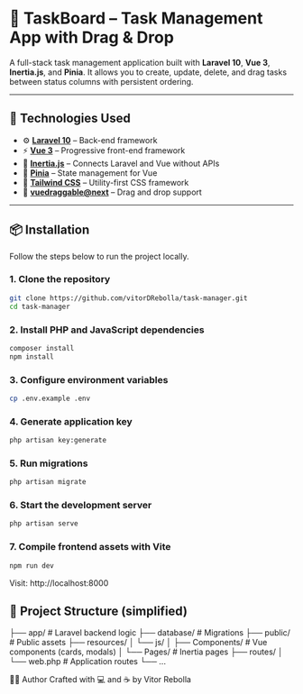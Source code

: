 # 📝 TaskBoard – Task Management App with Drag & Drop

A full-stack task management application built with **Laravel 10**, **Vue 3**, **Inertia.js**, and **Pinia**. It allows you to create, update, delete, and drag tasks between status columns with persistent ordering.

---

## 🚀 Technologies Used

- ⚙️ **[Laravel 10](https://laravel.com/)** – Back-end framework
- ⚡ **[Vue 3](https://vuejs.org/)** – Progressive front-end framework
- 🎯 **[Inertia.js](https://inertiajs.com/)** – Connects Laravel and Vue without APIs
- 🍃 **[Pinia](https://pinia.vuejs.org/)** – State management for Vue
- 💨 **[Tailwind CSS](https://tailwindcss.com/)** – Utility-first CSS framework
- 🧩 **[vuedraggable@next](https://github.com/SortableJS/vue.draggable.next)** – Drag and drop support

---

## 📦 Installation

Follow the steps below to run the project locally.

### 1. Clone the repository

```bash
git clone https://github.com/vitorDRebolla/task-manager.git
cd task-manager
```

### 2. Install PHP and JavaScript dependencies
```bash
composer install
npm install
```

### 3. Configure environment variables
```bash
cp .env.example .env
```

### 4. Generate application key
```bash
php artisan key:generate
```

### 5. Run migrations
```bash
php artisan migrate
```

### 6. Start the development server
```bash
php artisan serve
```

### 7. Compile frontend assets with Vite
```bash
npm run dev
```

Visit: http://localhost:8000

## 📁 Project Structure (simplified)

├── app/               # Laravel backend logic
├── database/          # Migrations
├── public/            # Public assets
├── resources/
│   └── js/
│       ├── Components/   # Vue components (cards, modals)
│       └── Pages/        # Inertia pages
├── routes/
│   └── web.php           # Application routes
└── ...

👨‍💻 Author
Crafted with 💻 and ☕ by Vitor Rebolla

